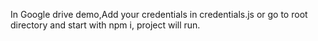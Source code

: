 In Google drive demo,Add your credentials in credentials.js or go to root directory and start with npm i, project will run.
